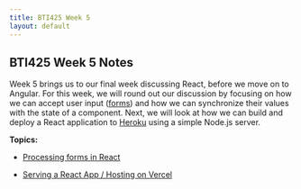 ```yaml
---
title: BTI425 Week 5
layout: default
---
```


## BTI425 Week 5 Notes

Week 5 brings us to our final week discussing React, before we move on to Angular.  For this week, we will round out our discussion by focusing on how we can accept user input ([forms](https://reactjs.org/docs/forms.html)) and how we can synchronize their values with the state of a component.  Next, we will look at how we can build and deploy a React application to [Heroku](https://www.heroku.com) using a simple Node.js server.

**Topics:**

* [Processing forms in React](react-forms)

<!--* [Serving a React App / Hosting on Heroku](serving-react-heroku)-->

* [Serving a React App / Hosting on Vercel](serving-react-vercel)

<br>